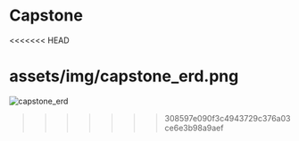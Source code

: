 # Capstone
<<<<<<< HEAD
 
assets/img/capstone_erd.png
=======
 ![capstone_erd](https://user-images.githubusercontent.com/98323207/160218571-d16b6d6f-6774-46aa-b329-56d64b6fcd00.png)

>>>>>>> 308597e090f3c4943729c376a03ce6e3b98a9aef
